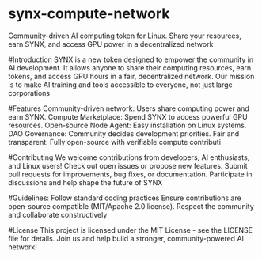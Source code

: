 # synx-compute-network
Community-driven AI computing token for Linux. Share your resources, earn SYNX, and access GPU power in a decentralized network

#Introduction
SYNX is a new token designed to empower the community in AI development. It allows anyone to share
their computing resources, earn tokens, and access GPU hours in a fair, decentralized network. Our mission
is to make AI training and tools accessible to everyone, not just large corporations 


#Features
Community-driven network: Users share computing power and earn SYNX.
Compute Marketplace: Spend SYNX to access powerful GPU resources.
Open-source Node Agent: Easy installation on Linux systems.
DAO Governance: Community decides development priorities.
Fair and transparent: Fully open-source with verifiable compute contributi

#Contributing
We welcome contributions from developers, AI enthusiasts, and Linux users!
Check out open issues or propose new features.
Submit pull requests for improvements, bug fixes, or documentation.
Participate in discussions and help shape the future of SYNX

#Guidelines:
Follow standard coding practices
Ensure contributions are open-source compatible (MIT/Apache 2.0 license).
Respect the community and collaborate constructively

#License
This project is licensed under the MIT License - see the LICENSE file for details.
Join us and help build a stronger, community-powered AI network!
